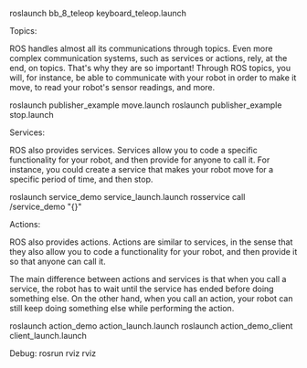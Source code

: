 roslaunch bb_8_teleop keyboard_teleop.launch

Topics:

ROS handles almost all its communications through topics. 
Even more complex communication systems, such as services or actions, rely, at the end, on topics.
 That's why they are so important! Through ROS topics, 
you will, for instance, be able to communicate with your robot in order to make it move, to read your robot's sensor readings, and more.

roslaunch publisher_example move.launch
roslaunch publisher_example stop.launch



Services:

ROS also provides services. Services allow you to code a specific functionality for your robot, and then provide for anyone to call it. 
For instance, you could create a service that makes your robot move for a specific period of time, and then stop.

roslaunch service_demo service_launch.launch
rosservice call /service_demo "{}"


Actions:

ROS also provides actions. Actions are similar to services, in the sense that they also allow you to code a functionality for your robot, 
and then provide it so that anyone can call it. 

The main difference between actions and services is that when you call a service, 
the robot has to wait until the service has ended before doing something else. 
On the other hand, when you call an action, your robot can still keep doing something else while performing the action.

roslaunch action_demo action_launch.launch
roslaunch action_demo_client client_launch.launch


Debug:
rosrun rviz rviz